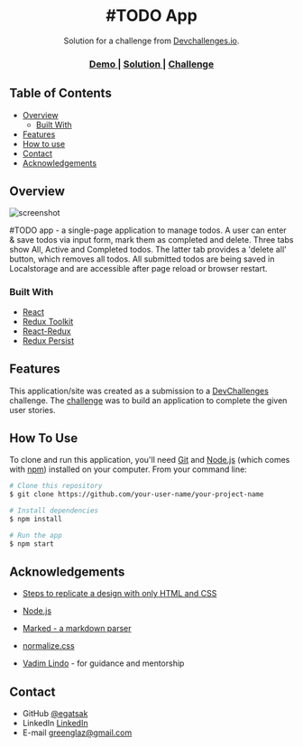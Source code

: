 <!-- Please update value in the {}  -->

<h1 align="center">#TODO App</h1>

<div align="center">
   Solution for a challenge from  <a href="http://devchallenges.io" target="_blank">Devchallenges.io</a>.
</div>

<div align="center">
  <h3>
    <a href="http://starlit-griffin-fe6be6.netlify.app/">
      Demo
    </a>
    <span> | </span>
    <a href="https://devchallenges.io/solutions/gRo2UJfqyr76k167UgEi">
      Solution
    </a>
    <span> | </span>
    <a href="https://devchallenges.io/challenges/hH6PbOHBdPm6otzw2De5">
      Challenge
    </a>
  </h3>
</div>

<!-- TABLE OF CONTENTS -->

## Table of Contents

- [Overview](#overview)
  - [Built With](#built-with)
- [Features](#features)
- [How to use](#how-to-use)
- [Contact](#contact)
- [Acknowledgements](#acknowledgements)

<!-- OVERVIEW -->

## Overview

![screenshot](https://user-images.githubusercontent.com/103357389/174471714-d7fc7c74-2c51-41f5-857c-b863598d8f97.JPG)

#TODO app - a single-page application to manage todos.
A user can enter & save todos via input form, mark them as completed and delete. 
Three tabs show All, Active and Completed todos. The latter tab provides a 'delete all' button, which removes all todos.
All submitted todos are being saved in Localstorage and are accessible after page reload or browser restart.


### Built With

<!-- This section should list any major frameworks that you built your project using. Here are a few examples.-->

- [React](https://reactjs.org/)
- [Redux Toolkit](https://redux-toolkit.js.org)
- [React-Redux](https://react-redux.js.org/)
- [Redux Persist](https://www.npmjs.com/package/redux-persist)
## Features

<!-- List the features of your application or follow the template. Don't share the figma file here :) -->

This application/site was created as a submission to a [DevChallenges](https://devchallenges.io/challenges) challenge. The [challenge](https://devchallenges.io/challenges/hH6PbOHBdPm6otzw2De5) was to build an application to complete the given user stories.

## How To Use

<!-- Example: -->

To clone and run this application, you'll need [Git](https://git-scm.com) and [Node.js](https://nodejs.org/en/download/) (which comes with [npm](http://npmjs.com)) installed on your computer. From your command line:

```bash
# Clone this repository
$ git clone https://github.com/your-user-name/your-project-name

# Install dependencies
$ npm install

# Run the app
$ npm start
```

## Acknowledgements

<!-- This section should list any articles or add-ons/plugins that helps you to complete the project. This is optional but it will help you in the future. For example: -->

- [Steps to replicate a design with only HTML and CSS](https://devchallenges-blogs.web.app/how-to-replicate-design/)
- [Node.js](https://nodejs.org/)
- [Marked - a markdown parser](https://github.com/chjj/marked)
- [normalize.css](https://github.com/necolas/normalize.css)

- [Vadim Lindo](https://github.com/Vadimchesh) - for guidance and mentorship

## Contact

- GitHub [@egatsak](https://github.com/egatsak)
- LinkedIn [LinkedIn](https://www.linkedin.com/in/yauheni-hatsak-39312023b/)
- E-mail [greenglaz@gmail.com](mailto:yauhenhatsak@gmail.com)

